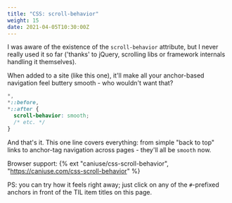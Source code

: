 ```yaml
---
title: "CSS: scroll-behavior"
weight: 15
date: 2021-04-05T10:30:00Z
---
```


I was aware of the existence of the `scroll-behavior` attribute, but I never really used it so far ('thanks' to jQuery, scrolling libs or framework internals handling it themselves).

When added to a site (like this one), it'll make all your anchor-based navigation feel buttery smooth - who wouldn't want that?

```css
*,
*::before,
*::after {
  scroll-behavior: smooth;
  /* etc. */
}
```

And that's it. This one line covers everything: from simple "back to top" links to anchor-tag navigation across pages - they'll all be `smooth` now.

Browser support: {% ext "caniuse/css-scroll-behavior", "https://caniuse.com/css-scroll-behavior" %}

PS: you can try how it feels right away; just click on any of the `#`-prefixed anchors in front of the TIL item titles on this page.